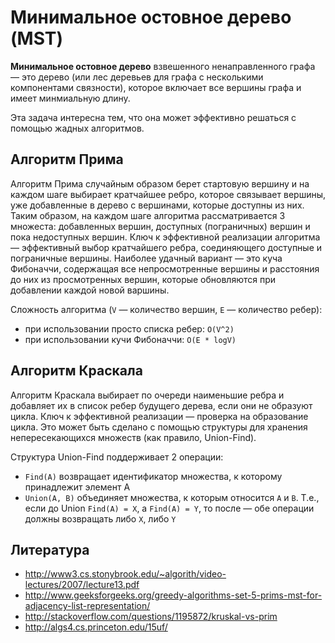 # Минимальное остовное дерево (MST)

**Минимальное остовное дерево** взвешенного ненаправленного графа — это дерево (или лес деревьев для графа с несколькими компонентами связности), которое включает все вершины графа и имеет минмиальную длину.

Эта задача интересна тем, что она может эффективно решаться с помощью жадных алгоритмов.

## Алгоритм Прима

Алгоритм Прима случайным образом берет стартовую вершину и на каждом шаге выбирает кратчайшее ребро, которое связывает вершины, уже добавленные в дерево с вершинами, которые доступны из них. Таким образом, на каждом шаге алгоритма рассматривается 3 множеста: добавленных вершин, доступных (пограничных) вершин и пока недоступных вершин. Ключ к эффективной реализации алгоритма — эффективный выбор кратчайшего ребра, соединяющего доступные и пограничные вершины. Наиболее удачный вариант — это куча Фибоначчи, содержащая все непросмотренные вершины и расстояния до них из просмотренных вершин, которые обновляются при добавлении каждой новой варшины.

Сложность алгоритма (`V` — количество вершин, `E` — количество ребер):

- при использовании просто списка ребер: `O(V^2)`
- при использовании кучи Фибоначчи: `O(E * logV)`


## Алгоритм Краскала

Алгоритм Краскала выбирает по очереди наименьшие ребра и добавляет их в список ребер будущего дерева, если они не образуют цикла. Ключ к эффективной реализации — проверка на образование цикла. Это может быть сделано с помощью структуры для хранения непересекающихся множеств (как правило, Union-Find).

Структура Union-Find поддерживает 2 операции:

- `Find(A)` возвращает идентификатор множества, к которому принадлежит элемент A
- `Union(A, B)` объединяет множества, к которым относится `A` и `B`. Т.е., если до Union `Find(A) = X`, а `Find(A) = Y`, то после — обе операции должны возвращать либо `X`, либо `Y`


## Литература

- http://www3.cs.stonybrook.edu/~algorith/video-lectures/2007/lecture13.pdf
- http://www.geeksforgeeks.org/greedy-algorithms-set-5-prims-mst-for-adjacency-list-representation/
- http://stackoverflow.com/questions/1195872/kruskal-vs-prim
- http://algs4.cs.princeton.edu/15uf/

